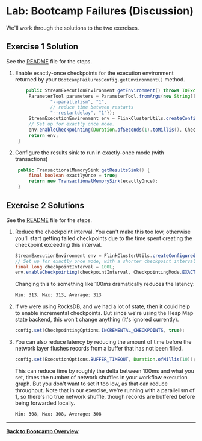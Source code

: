 # Lab: Bootcamp Failures (Discussion)

We'll work through the solutions to the two exercises.

## Exercise 1 Solution

See the [README](README.md#exercise-1) file for the steps.

1. Enable exactly-once checkpoints for the execution environment returned by
   your `BootcampFailuresConfig.getEnvironment()` method.
   ```java
       public StreamExecutionEnvironment getEnvironment() throws IOException, URISyntaxException {
        ParameterTool parameters = ParameterTool.fromArgs(new String[]{
                "--parallelism", "1",
                // reduce time between restarts
                "--restartdelay", "1"});
        StreamExecutionEnvironment env = FlinkClusterUtils.createConfiguredLocalEnvironment(parameters);
        // Set up for exactly once mode.
        env.enableCheckpointing(Duration.ofSeconds(1).toMillis(), CheckpointingMode.EXACTLY_ONCE);
        return env;
    }
   ```
1. Configure the results sink to run in exactly-once mode (with transactions)
   ```java
    public TransactionalMemorySink getResultsSink() {
        final boolean exactlyOnce = true;
        return new TransactionalMemorySink(exactlyOnce);
    }
   ```

## Exercise 2 Solutions

See the [README](README.md#exercise-2) file for the steps.

1. Reduce the checkpoint interval. You can't make this too low, otherwise you'll
   start getting failed checkpoints due to the time spent creating the checkpoint
   exceeding this interval.
   ```java
   StreamExecutionEnvironment env = FlinkClusterUtils.createConfiguredLocalEnvironment(parameters, 1);
   // Set up for exactly once mode, with a shorter checkpoint interval.
   final long checkpointInterval = 100L;
   env.enableCheckpointing(checkpointInterval, CheckpointingMode.EXACTLY_ONCE);
   ```
   Changing this to something like 100ms dramatically reduces the latency:
   ```bash
   Min: 313, Max: 313, Average: 313
   ```
1. If we were using RocksDB, and we had a lot of state, then it could help to
   enable incremental checkpoints. But since we're using the Heap Map state
   backend, this won't change anything (it's ignored currently).
   ```java
   config.set(CheckpointingOptions.INCREMENTAL_CHECKPOINTS, true);
   ```
1. You can also reduce latency by reducing the amount of time before the
   network layer flushes records from a buffer that has not been filled.
   ```java
   config.set(ExecutionOptions.BUFFER_TIMEOUT, Duration.ofMillis(10));
   ```
   This can reduce time by roughly the delta between 100ms and what you set,
   times the number of network shuffles in your workflow execution graph.
   But you don't want to set it too low, as that can reduce throughput.
   Note that in our exercise, we're running with a parallelism of 1, so
   there's no true network shuffle, though records are buffered before
   being forwarded locally.
   ```bash
   Min: 308, Max: 308, Average: 308
   ```

-----

[**Back to Bootcamp Overview**](../../README-Bootcamp.md)
